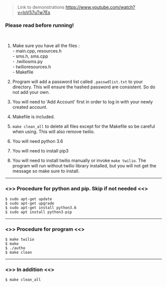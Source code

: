> Link to demonstrations https://www.youtube.com/watch?v=IoV57uTw7Es

### Please read before running!
<br>

1. Make sure you have all the files :<br>
             - main.cpp, resources.h<br>
             - sms.h, sms.cpp<br>
             - .twiliosms.py<br>
	     - twilioresources.h<br>
             - Makefile<br>

2. Program will add a password list called `.passwdlist.txt` to your directory. This will ensure the hashed password are consistent. So do not add your own.

3. You will need to 'Add Account' first in order to log in with your newly created account.

4. Makefile is included.

5. `make clean_all` to delete all files except for the Makefile so be careful when using. This will also remove twilio. 

6. You will need python 3.6

7. You will need to install pip3

8. You will need to install twilio manually or invoke `make twilio`. The program will run without twilio library installed, but you will not get the message so make sure to install.

---

### <>> Procedure for python and pip. Skip if not needed <<>
```
$ sudo apt-get update
$ sudo apt-get upgrade
$ sudo apt-get install python3.6
$ sudo apt install python3-pip
```
---

### <>> Procedure for program <<>
```
$ make twilio 
$ make 
$ ./autho 
$ make clean 
```

---

### <>> In addition <<>
```
$ make clean_all 
```


